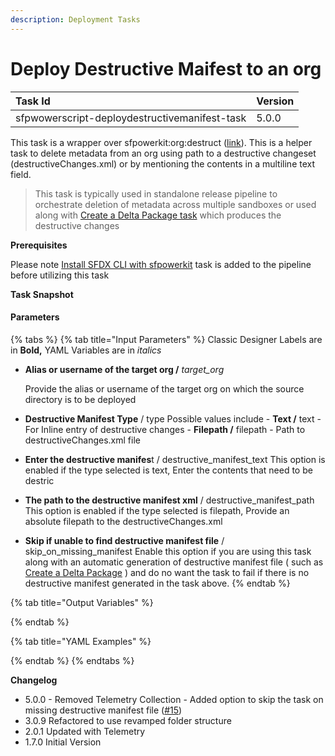 ```yaml
---
description: Deployment Tasks
---
```


# Deploy Destructive Maifest to an org

| Task Id | Version |
| :--- | :--- |
| sfpwowerscript-deploydestructivemanifest-task | 5.0.0 |

  
This task is a wrapper over sfpowerkit:org:destruct \([link](https://github.com/Accenture/sfpowerkit)\). This is a helper task to delete metadata from an org using path to a destructive changeset \(destructiveChanges.xml\)  or by mentioning the contents in a multiline text field.

> This  task is typically used in standalone release pipeline to orchestrate deletion of metadata across multiple sandboxes or used along with [Create a Delta Package task](../packaging-tasks/create-a-delta-package.md) which produces the destructive changes

**Prerequisites**

Please note [Install SFDX CLI with sfpowerkit](../utility-tasks/install-sfdx-cli-with-sfpowerkit.md) task is added to the pipeline before utilizing this task

**Task Snapshot**  


#### Parameters

{% tabs %}
{% tab title="Input Parameters" %}
Classic Designer Labels are in **Bold,**  YAML Variables are in _italics_

* **Alias or username of the target org  /** _target\_org_

  Provide the alias or username of the target org  on which the source directory is to be deployed  

* **Destructive Manifest Type** / type Possible values include  -  **Text /** text  - For Inline entry of destructive changes -   **Filepath /** filepath - Path to destructiveChanges.xml file 
* **Enter the destructive manifes**t /  destructive\_manifest\_text This option is enabled if the type selected is text, Enter the contents that need to be destric 
* **The path to the destructive manifest xml** / destructive\_manifest\_path This option is enabled if the type selected is filepath, Provide an absolute filepath to the destructiveChanges.xml  
* **Skip if unable to find destructive manifest file** / skip\_on\_missing\_manifest Enable this option if you are using this task along with an automatic generation of destructive manifest file \( such as [Create a Delta Package](../packaging-tasks/create-a-delta-package.md) \) and do no want the task to fail if there is no destructive manifest generated in the task above.
{% endtab %}

{% tab title="Output Variables" %}

{% endtab %}

{% tab title="YAML Examples" %}

{% endtab %}
{% endtabs %}





**Changelog**

* 5.0.0  - Removed Telemetry  Collection - Added option to skip the task on missing destructive manifest file \([\#15](https://github.com/Accenture/sfpowerscripts/issues/15)\)
* 3.0.9 Refactored to use revamped folder structure
* 2.0.1 Updated with Telemetry
* 1.7.0 Initial Version

